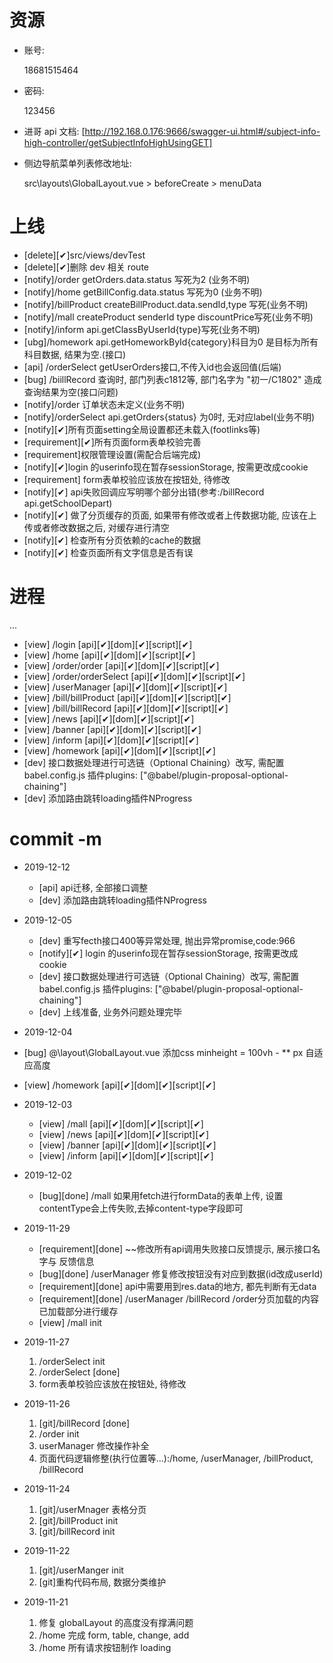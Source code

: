 
# 资源
- 账号:

  18681515464

- 密码:

  123456

- 进哥 api 文档:
  [http://192.168.0.176:9666/swagger-ui.html#/subject-info-high-controller/getSubjectInfoHighUsingGET]

- 侧边导航菜单列表修改地址:

  src\layouts\GlobalLayout.vue > beforeCreate > menuData
  
# 上线

- [delete][✔]src/views/devTest
- [delete][✔]删除 dev 相关 route
- [notify]/order getOrders.data.status 写死为2 (业务不明)
- [notify]/home getBillConfig.data.status 写死为0 (业务不明)
- [notify]/billProduct createBillProduct.data.sendId,type 写死(业务不明)
- [notify]/mall createProduct senderId type discountPrice写死(业务不明)
- [notify]/inform  api.getClassByUserId{type}写死(业务不明)
- [ubg]/homework  api.getHomeworkById{category}科目为0 是目标为所有科目数据, 结果为空.(接口)
- [api] /orderSelect getUserOrders接口,不传入id也会返回值(后端)
- [bug] /biillRecord 查询时, 部门列表c1812等, 部门名字为 "初一/C1802" 造成查询结果为空(接口问题)
- [notify]/order 订单状态未定义(业务不明)
- [notify]/orderSelect  api.getOrders{status} 为0时, 无对应label(业务不明)
- [notify][✔]所有页面setting全局设置都还未载入(footlinks等)
- [requirement][✔]所有页面form表单校验完善
- [requirement]权限管理设置(需配合后端完成)
- [notify][✔]login 的userinfo现在暂存sessionStorage, 按需更改成cookie
- [requirement] form表单校验应该放在按钮处, 待修改
- [notify][✔] api失败回调应写明哪个部分出错(参考:/billRecord api.getSchoolDepart)
- [notify][✔] 做了分页缓存的页面, 如果带有修改或者上传数据功能, 应该在上传或者修改数据之后, 对缓存进行清空
- [notify][✔] 检查所有分页依赖的cache的数据
- [notify][✔] 检查页面所有文字信息是否有误

# 进程
  ...
  - [view] /login [api][✔][dom][✔][script][✔]
  - [view] /home [api][✔][dom][✔][script][✔]
  - [view] /order/order [api][✔][dom][✔][script][✔]
  - [view] /order/orderSelect [api][✔][dom][✔][script][✔]
  - [view] /userManager [api][✔][dom][✔][script][✔]
  - [view] /bill/billProduct [api][✔][dom][✔][script][✔]
  - [view] /bill/billRecord [api][✔][dom][✔][script][✔]
  - [view] /news [api][✔][dom][✔][script][✔]
  - [view] /banner [api][✔][dom][✔][script][✔]
  - [view] /inform [api][✔][dom][✔][script][✔]
  - [view] /homework [api][✔][dom][✔][script][✔] 
  - [dev] 接口数据处理进行可选链（Optional Chaining）改写, 需配置babel.config.js 插件plugins: ["@babel/plugin-proposal-optional-chaining"]
  - [dev] 添加路由跳转loading插件NProgress

# commit -m
- 2019-12-12 
  - [api] api迁移, 全部接口调整
  - [dev] 添加路由跳转loading插件NProgress

- 2019-12-05 
  - [dev] 重写fecth接口400等异常处理, 抛出异常promise,code:966
  - [notify][✔] login 的userinfo现在暂存sessionStorage, 按需更改成cookie
  - [dev] 接口数据处理进行可选链（Optional Chaining）改写, 需配置babel.config.js 插件plugins: ["@babel/plugin-proposal-optional-chaining"]
  - [dev] 上线准备, 业务外问题处理完毕
  
- 2019-12-04 

 - [bug] @\layout\GlobalLayout.vue  添加css minheight = 100vh - ** px 自适应高度
 - [view] /homework [api][✔][dom][✔][script][✔] 

- 2019-12-03

  - [view] /mall [api][✔][dom][✔][script][✔]
  - [view] /news [api][✔][dom][✔][script][✔]
  - [view] /banner [api][✔][dom][✔][script][✔]
  - [view] /inform [api][✔][dom][✔][script][✔]

- 2019-12-02 

  - [bug][done] /mall 如果用fetch进行formData的表单上传, 设置contentType会上传失败,去掉content-type字段即可

- 2019-11-29 

  - [requirement][done] ~~修改所有api调用失败接口反馈提示, 展示接口名字与 反馈信息
  - [bug][done] /userManager 修复修改按钮没有对应到数据(id改成userId)
  - [requirement][done] api中需要用到res.data的地方, 都先判断有无data
  - [requirement][done] /userManager /billRecord /order分页加载的内容已加载部分进行缓存
  - [view] /mall init

- 2019-11-27

  1. /orderSelect init
  2. /orderSelect [done]
  3. form表单校验应该放在按钮处, 待修改

- 2019-11-26 

  1. [git]/billRecord [done]
  2. /order init
  3. userManager 修改操作补全
  4. 页面代码逻辑修整(执行位置等...):/home, /userManager, /billProduct, /billRecord

- 2019-11-24 

  1. [git]/userMnager 表格分页 
  2. [git]/billProduct init
  3. [git]/billRecord init

- 2019-11-22 
  1. [git]/userManger init
  2. [git]重构代码布局, 数据分类维护

- 2019-11-21 

  1. 修复 globalLayout 的高度没有撑满问题
  2. /home 完成 form, table, change, add
  3. /home 所有请求按钮制作 loading

